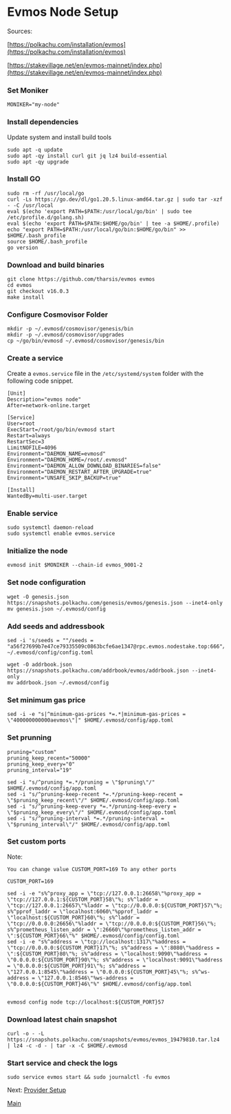 # Evmos Node Setup

Sources: 

[https://polkachu.com/installation/evmos](https://polkachu.com/installation/evmos)

[https://stakevillage.net/en/evmos-mainnet/index.php](https://stakevillage.net/en/evmos-mainnet/index.php)

### Set Moniker

```
MONIKER="my-node"
```

### Install dependencies
Update system and install build tools

```
sudo apt -q update
sudo apt -qy install curl git jq lz4 build-essential
sudo apt -qy upgrade
```

### Install GO

```
sudo rm -rf /usr/local/go
curl -Ls https://go.dev/dl/go1.20.5.linux-amd64.tar.gz | sudo tar -xzf - -C /usr/local
eval $(echo 'export PATH=$PATH:/usr/local/go/bin' | sudo tee /etc/profile.d/golang.sh)
eval $(echo 'export PATH=$PATH:$HOME/go/bin' | tee -a $HOME/.profile)
echo "export PATH=$PATH:/usr/local/go/bin:$HOME/go/bin" >> $HOME/.bash_profile
source $HOME/.bash_profile
go version
```


### Download and build binaries

```
git clone https://github.com/tharsis/evmos evmos
cd evmos
git checkout v16.0.3
make install
```

### Configure Cosmovisor Folder
```
mkdir -p ~/.evmosd/cosmovisor/genesis/bin
mkdir -p ~/.evmosd/cosmovisor/upgrades
cp ~/go/bin/evmosd ~/.evmosd/cosmovisor/genesis/bin
```

### Сreate a service

Create a `evmos.service` file in the `/etc/systemd/system` folder with the following code snippet. 

```
[Unit]
Description="evmos node"
After=network-online.target

[Service]
User=root
ExecStart=/root/go/bin/evmosd start
Restart=always
RestartSec=3
LimitNOFILE=4096
Environment="DAEMON_NAME=evmosd"
Environment="DAEMON_HOME=/root/.evmosd"
Environment="DAEMON_ALLOW_DOWNLOAD_BINARIES=false"
Environment="DAEMON_RESTART_AFTER_UPGRADE=true"
Environment="UNSAFE_SKIP_BACKUP=true"

[Install]
WantedBy=multi-user.target
```
### Enable service

```
sudo systemctl daemon-reload
sudo systemctl enable evmos.service
```

### Initialize the node

```
evmosd init $MONIKER --chain-id evmos_9001-2
```

### Set node configuration

```
wget -O genesis.json https://snapshots.polkachu.com/genesis/evmos/genesis.json --inet4-only
mv genesis.json ~/.evmosd/config
```

### Add seeds and addressbook

```
sed -i 's/seeds = ""/seeds = "a56f27699b7e47ce79335509c0863bcfe6ae1347@rpc.evmos.nodestake.top:666"/' ~/.evmosd/config/config.toml
```
```
wget -O addrbook.json https://snapshots.polkachu.com/addrbook/evmos/addrbook.json --inet4-only
mv addrbook.json ~/.evmosd/config
```

### Set minimum gas price

```
sed -i -e "s|^minimum-gas-prices *=.*|minimum-gas-prices = \"400000000000aevmos\"|" $HOME/.evmosd/config/app.toml
```

### Set prunning

```
pruning="custom"
pruning_keep_recent="50000"
pruning_keep_every="0"
pruning_interval="19"
```
```
sed -i "s/^pruning *=.*/pruning = \"$pruning\"/" $HOME/.evmosd/config/app.toml
sed -i "s/^pruning-keep-recent *=.*/pruning-keep-recent = \"$pruning_keep_recent\"/" $HOME/.evmosd/config/app.toml
sed -i "s/^pruning-keep-every *=.*/pruning-keep-every = \"$pruning_keep_every\"/" $HOME/.evmosd/config/app.toml
sed -i "s/^pruning-interval *=.*/pruning-interval = \"$pruning_interval\"/" $HOME/.evmosd/config/app.toml
```

### Set custom ports
Note: 

`You can change value CUSTOM_PORT=169 To any other ports`

```
CUSTOM_PORT=169
```

```
sed -i -e "s%^proxy_app = \"tcp://127.0.0.1:26658\"%proxy_app = \"tcp://127.0.0.1:${CUSTOM_PORT}58\"%; s%^laddr = \"tcp://127.0.0.1:26657\"%laddr = \"tcp://0.0.0.0:${CUSTOM_PORT}57\"%; s%^pprof_laddr = \"localhost:6060\"%pprof_laddr = \"localhost:${CUSTOM_PORT}60\"%; s%^laddr = \"tcp://0.0.0.0:26656\"%laddr = \"tcp://0.0.0.0:${CUSTOM_PORT}56\"%; s%^prometheus_listen_addr = \":26660\"%prometheus_listen_addr = \":${CUSTOM_PORT}66\"%" $HOME/.evmosd/config/config.toml
sed -i -e "s%^address = \"tcp://localhost:1317\"%address = \"tcp://0.0.0.0:${CUSTOM_PORT}17\"%; s%^address = \":8080\"%address = \":${CUSTOM_PORT}80\"%; s%^address = \"localhost:9090\"%address = \"0.0.0.0:${CUSTOM_PORT}90\"%; s%^address = \"localhost:9091\"%address = \"0.0.0.0:${CUSTOM_PORT}91\"%; s%^address = \"127.0.0.1:8545\"%address = \"0.0.0.0:${CUSTOM_PORT}45\"%; s%^ws-address = \"127.0.0.1:8546\"%ws-address = \"0.0.0.0:${CUSTOM_PORT}46\"%" $HOME/.evmosd/config/app.toml


evmosd config node tcp://localhost:${CUSTOM_PORT}57
```

### Download latest chain snapshot

```
curl -o - -L https://snapshots.polkachu.com/snapshots/evmos/evmos_19479810.tar.lz4 | lz4 -c -d - | tar -x -C $HOME/.evmosd
```

### Start service and check the logs

```
sudo service evmos start && sudo journalctl -fu evmos
```

Next: [Provider Setup](https://github.com/zachzwei/z4ch-nodes/blob/main/evmos/evmos-provider-tls.md)

[Main](https://github.com/zachzwei/z4ch-nodes)

